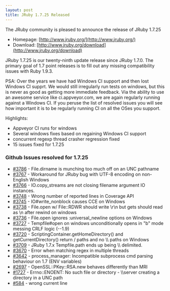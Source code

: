 ```yaml
---
layout: post
title: JRuby 1.7.25 Released
---
```

The JRuby community is pleased to announce the release of JRuby 1.7.25

- Homepage: [http://www.jruby.org/](http://www.jruby.org/)
- Download: [http://www.jruby.org/download](http://www.jruby.org/download)

JRuby 1.7.25 is our twenty-ninth update release since JRuby 1.7.0.  The primary goal of 1.7 point releases is to fill out any missing compatibility issues with Ruby 1.9.3.

PSA: Over the years we have had Windows CI support and then lost Windows CI supprt.  We would still irregularly run tests on windows, but this is never as good as getting more immediate feedback.  Via the ability to use an awesome service like ci.appveyor.com, we are again regularly running against a Windows CI.  If you peruse the list of resolved issues you will see how important it is to be regularly running CI on all the OSes you support.

Highlights:

- Appveyor CI runs for windows
- Several windows fixes based on regaining Windows CI support
- concurrent regexp thread crasher regression fixed
- 15 issues fixed for 1.7.25

### Github Issues resolved for 1.7.25

<ul>
<li><a href="https://github.com/jruby/jruby/issues/3786">#3786</a> - File.dirname is munching too much off on an UNC pathname</li>
<li><a href="https://github.com/jruby/jruby/pull/3767">#3767</a> - Workaround for JRuby bug with UTF-8 encoding on non-English Windows</li>
<li><a href="https://github.com/jruby/jruby/issues/3766">#3766</a> - IO.copy_streams are not closing filename argument IO instances.</li>
<li><a href="https://github.com/jruby/jruby/issues/3748">#3748</a> - Wrong number of reported lines in Coverage API</li>
<li><a href="https://github.com/jruby/jruby/issues/3745">#3745</a> - IO#write_nonblock causes CCE on Windows</li>
<li><a href="https://github.com/jruby/jruby/issues/3738">#3738</a> - File.open w/ File::RDWR should write \r\n but gets should read as \n after rewind on windows</li>
<li><a href="https://github.com/jruby/jruby/issues/3736">#3736</a> - File.open ignores :universal_newline options on Windows</li>
<li><a href="https://github.com/jruby/jruby/issues/3727">#3727</a> - Tempfile#open on windows unconditionally opens in "b" mode messing CRLF logic (--1.9)</li>
<li><a href="https://github.com/jruby/jruby/issues/3720">#3720</a> - ScriptingContainer.getHomeDirectory() and getCurrentDirectory() return / paths and no \\ paths on Windows</li>
<li><a href="https://github.com/jruby/jruby/issues/3709">#3709</a> - JRuby 1.7.x Tempfile.path ends up being \\ delimited.</li>
<li><a href="https://github.com/jruby/jruby/issues/3670">#3670</a> - Error when matching regex in multiple threads</li>
<li><a href="https://github.com/jruby/jruby/issues/3642">#3642</a> - process_manager: Incompatible subprocess cmd parsing behaviour on 1.7 (ENV variables)</li>
<li><a href="https://github.com/jruby/jruby/issues/2697">#2697</a> - OpenSSL::PKey::RSA.new behaves differently than MRI</li>
<li><a href="https://github.com/jruby/jruby/issues/1727">#1727</a> - Errno::ENOENT: No such file or directory - \\server creating a directory in a UNC path</li>
<li><a href="https://github.com/jruby/jruby/issues/584">#584</a> - wrong current line</li>
</ul>
